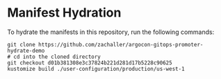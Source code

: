# Manifest Hydration

To hydrate the manifests in this repository, run the following commands:

```shell
git clone https://github.com/zachaller/argocon-gitops-promoter-hydrate-demo
# cd into the cloned directory
git checkout d01b381308e3c37824b221d281d17b5228c90625
kustomize build ./user-configuration/production/us-west-1
```
